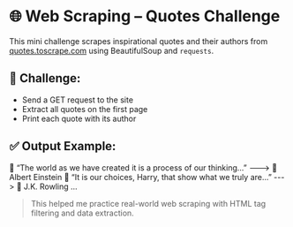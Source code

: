 # 🌐 Web Scraping – Quotes Challenge

This mini challenge scrapes inspirational quotes and their authors from [quotes.toscrape.com](http://quotes.toscrape.com) using BeautifulSoup and `requests`.

## 💪 Challenge:
- Send a GET request to the site
- Extract all quotes on the first page
- Print each quote with its author

## ✅ Output Example:

📝 “The world as we have created it is a process of our thinking...” ---> 💬 Albert Einstein
📝 “It is our choices, Harry, that show what we truly are...” ---> 💬 J.K. Rowling
...

> This helped me practice real-world web scraping with HTML tag filtering and data extraction.
